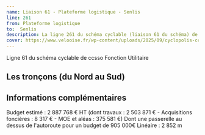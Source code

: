 ```yaml
---
name: Liaison 61 - Plateforme logistique - Senlis
line: 261
from: Plateforme logistique
to:  Senlis 
description: La ligne 261 du schéma cyclable (liaison 61 du schéma) de ccsso reliera Plateforme logistique à Senlis 
cover: https://www.velooise.fr/wp-content/uploads/2025/09/cyclopolis-ccsso-261.jpg
---
```


Ligne 61 du schéma cyclable de ccsso
Fonction Utilitaire
## Les tronçons (du Nord au Sud)

## Informations complémentaires

Budget estimé : 2 887 768 € HT (dont travaux : 2 503 871 € - Acquisitions foncières : 8 317 € - MOE et aléas : 375 581 €)
Dont une passerelle au dessus de l'autoroute pour un budget de 905 000€
Linéaire : 2 852 m

